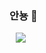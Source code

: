 ###  안뇽 👋

<a href="https://instagram.com/ba._.pul">
    <img 
        src="http://img.shields.io/badge/-Instagram-black?style=flat&logo=Instagram&link=https://instagram.com/ba._.pul/"
        style="height : auto; margin-left : 10px; margin-right : 10px;"/>
